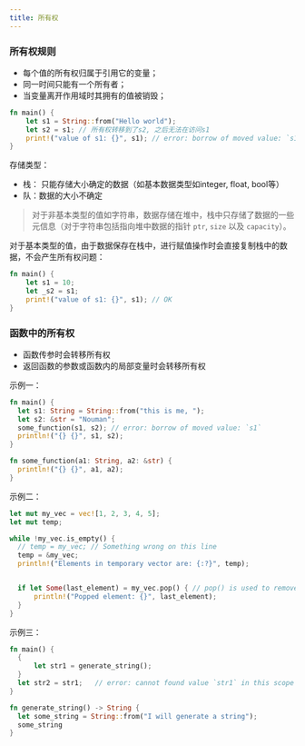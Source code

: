 ```yaml
---
title: 所有权
---
```

### 所有权规则

- 每个值的所有权归属于引用它的变量；
- 同一时间只能有一个所有者；
- 当变量离开作用域时其拥有的值被销毁；

```rust
fn main() {
    let s1 = String::from("Hello world");
    let s2 = s1; // 所有权转移到了s2, 之后无法在访问s1
    print!("value of s1: {}", s1); // error: borrow of moved value: `s1`
}
```

存储类型：

- 栈： 只能存储大小确定的数据（如基本数据类型如integer, float, bool等）
- 队：数据的大小不确定

> 对于非基本类型的值如字符串，数据存储在堆中，栈中只存储了数据的一些元信息（对于字符串包括指向堆中数据的指针 `ptr`, `size` 以及 `capacity`）。

对于基本类型的值，由于数据保存在栈中，进行赋值操作时会直接复制栈中的数据，不会产生所有权问题：

```rust
fn main() {
    let s1 = 10;
    let _s2 = s1;
    print!("value of s1: {}", s1); // OK
}
```

### 函数中的所有权

- 函数传参时会转移所有权
- 返回函数的参数或函数内的局部变量时会转移所有权

示例一：

```rust
fn main() {
  let s1: String = String::from("this is me, ");
  let s2: &str = "Nouman";
  some_function(s1, s2); // error: borrow of moved value: `s1`
  println!("{} {}", s1, s2);
}

fn some_function(a1: String, a2: &str) {
  println!("{} {}", a1, a2);
}
```

示例二：

```rust
let mut my_vec = vec![1, 2, 3, 4, 5];
let mut temp;

while !my_vec.is_empty() {
  // temp = my_vec; // Something wrong on this line
  temp = &my_vec;
  println!("Elements in temporary vector are: {:?}", temp);


  if let Some(last_element) = my_vec.pop() { // pop() is used to remove an element from the vec
      println!("Popped element: {}", last_element);
  }
}
```

示例三：

```rust
fn main() {
  {
      let str1 = generate_string();
  }
  let str2 = str1;   // error: cannot found value `str1` in this scope
}

fn generate_string() -> String {
  let some_string = String::from("I will generate a string");
  some_string
}
```
